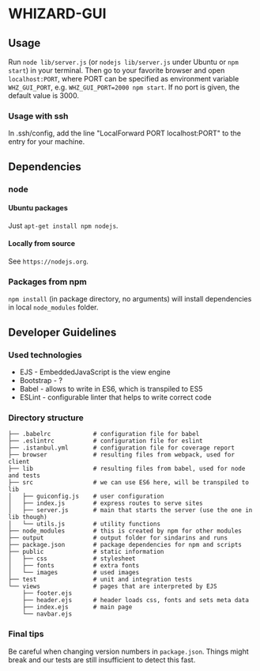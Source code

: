 # WHIZARD-GUI

## Usage

Run `node lib/server.js` (or `nodejs lib/server.js` under Ubuntu or `npm start`)
in your terminal. Then go to your favorite browser and open `localhost:PORT`,
where PORT can be specified as environment variable `WHZ_GUI_PORT`, e.g.
`WHZ_GUI_PORT=2000 npm start`. If no port is given, the default value is 3000.

### Usage with ssh
In .ssh/config, add the line "LocalForward PORT localhost:PORT" to the entry
for your machine.

## Dependencies

### node

#### Ubuntu packages
Just `apt-get install npm nodejs`.

#### Locally from source
See `https://nodejs.org`.

### Packages from npm
`npm install` (in package directory, no arguments) will install dependencies in
local `node_modules` folder.

## Developer Guidelines

### Used technologies
- EJS - EmbeddedJavaScript is the view engine
- Bootstrap - ?
- Babel - allows to write in ES6, which is transpiled to ES5
- ESLint - configurable linter that helps to write correct code

### Directory structure
```
├── .babelrc            # configuration file for babel
├── .eslintrc           # configuration file for eslint
├── .istanbul.yml       # configuration file for coverage report
├── browser             # resulting files from webpack, used for client
├── lib                 # resulting files from babel, used for node and tests
├── src                 # we can use ES6 here, will be transpiled to lib
│   ├── guiconfig.js    # user configuration
│   ├── index.js        # express routes to serve sites
│   ├── server.js       # main that starts the server (use the one in lib though)
│   └── utils.js        # utility functions
├── node_modules        # this is created by npm for other modules
├── output              # output folder for sindarins and runs
├── package.json        # package dependencies for npm and scripts
├── public              # static information
│   ├── css             # stylesheet
│   ├── fonts           # extra fonts
│   └── images          # used images
├── test                # unit and integration tests
└── views               # pages that are interpreted by EJS
    ├── footer.ejs
    ├── header.ejs      # header loads css, fonts and sets meta data
    ├── index.ejs       # main page
    └── navbar.ejs
```

### Final tips
Be careful when changing version numbers in `package.json`. Things might break and
our tests are still insufficient to detect this fast.
